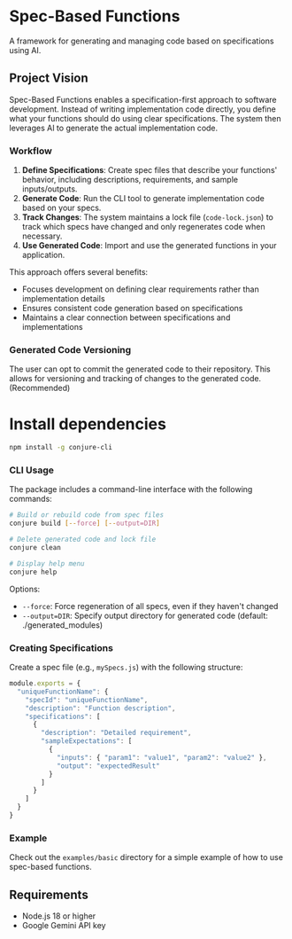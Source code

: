 # Spec-Based Functions

A framework for generating and managing code based on specifications using AI.

## Project Vision

Spec-Based Functions enables a specification-first approach to software development. Instead of writing implementation code directly, you define what your functions should do using clear specifications. The system then leverages AI to generate the actual implementation code.

### Workflow

1. **Define Specifications**: Create spec files that describe your functions' behavior, including descriptions, requirements, and sample inputs/outputs.
2. **Generate Code**: Run the CLI tool to generate implementation code based on your specs.
3. **Track Changes**: The system maintains a lock file (`code-lock.json`) to track which specs have changed and only regenerates code when necessary.
4. **Use Generated Code**: Import and use the generated functions in your application.

This approach offers several benefits:
- Focuses development on defining clear requirements rather than implementation details
- Ensures consistent code generation based on specifications
- Maintains a clear connection between specifications and implementations

### Generated Code Versioning

The user can opt to commit the generated code to their repository. This allows for versioning and tracking of changes to the generated code. (Recommended)

# Install dependencies

```bash
npm install -g conjure-cli
```
### CLI Usage

The package includes a command-line interface with the following commands:

```bash
# Build or rebuild code from spec files
conjure build [--force] [--output=DIR]

# Delete generated code and lock file
conjure clean

# Display help menu
conjure help
```

Options:
- `--force`: Force regeneration of all specs, even if they haven't changed
- `--output=DIR`: Specify output directory for generated code (default: ./generated_modules)

### Creating Specifications

Create a spec file (e.g., `mySpecs.js`) with the following structure:

```javascript
module.exports = {
  "uniqueFunctionName": {
    "specId": "uniqueFunctionName",
    "description": "Function description",
    "specifications": [
      {
        "description": "Detailed requirement",
        "sampleExpectations": [
          {
            "inputs": { "param1": "value1", "param2": "value2" },
            "output": "expectedResult"
          }
        ]
      }
    ]
  }
}
```

### Example

Check out the `examples/basic` directory for a simple example of how to use spec-based functions.

## Requirements

- Node.js 18 or higher
- Google Gemini API key